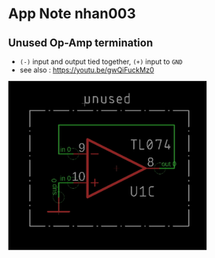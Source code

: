 # App Note nhan003
## Unused Op-Amp termination
* `(-)` input and output tied together, `(+)` input to `GND`
* see also : https://youtu.be/gwQiFuckMz0

<img src="img/Scr20190216134025.jpg" alt="unused op-amp termination schematic" width="80%"/>


<!--

,,opamp
,,unused

-->